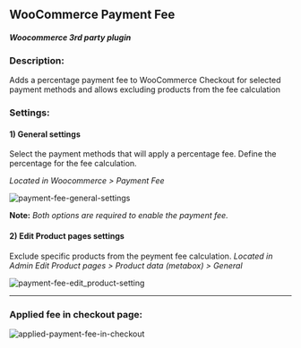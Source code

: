 ## WooCommerce Payment Fee
#### _Woocommerce 3rd party plugin_

### Description:
Adds a percentage payment fee to WooCommerce Checkout for selected payment methods and allows excluding products from the fee calculation

### Settings:
#### 1) General settings

Select the payment methods that will apply a percentage fee.
Define the percentage for the fee calculation.

*Located in Woocommerce > Payment Fee*

![payment-fee-general-settings](https://github.com/lomars/woocommerce_payment_fee/assets/6169873/90734a50-d6bc-491e-a198-0f2e06e08175)

**Note:** *Both options are required to enable the payment fee.*

#### 2) Edit Product pages settings

Exclude specific products from the peyment fee calculation.
*Located in Admin Edit Product pages > Product data (metabox) > General*

![payment-fee-edit_product-setting](https://github.com/lomars/woocommerce_payment_fee/assets/6169873/493a8f45-c3f3-4694-837d-feeb8ced306a)

------

### Applied fee in checkout page:

![applied-payment-fee-in-checkout](https://github.com/lomars/woocommerce_payment_fee/assets/6169873/daee89b4-d57b-4fe1-82a9-be88fa77af46)
